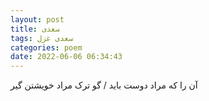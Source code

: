 ```yaml
---
layout: post
title: سعدی
tags: سعدی غزل
categories: poem
date: 2022-06-06 06:34:43
---
```


آن را که مراد دوست باید / گو ترک مراد خویشتن گیر
